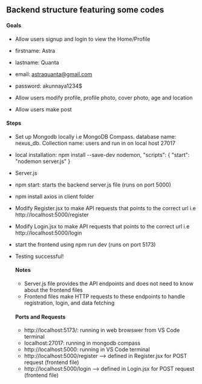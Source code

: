 ## Backend structure featuring some codes

#### Goals
- Allow users signup and login to view the Home/Profile
- firstname: Astra
- lastname: Quanta
- email: astraquanta@gmail.com
- password: akunnaya1234$

- Allow users modify profile, profile photo, cover photo, age and location
- Allow users make post

#### Steps
- Set up Mongodb locally i.e MongoDB Compass. database name: nexus_db. Collection name: users and run in on local host 27017
- local installation: npm install --save-dev nodemon, "scripts": {
  "start": "nodemon server.js"
}
- Server.js
- npm start: starts the backend server.js file (runs on port 5000)

- npm install axios in client folder 
- Modify Register.jsx to make API requests that points to the correct url i.e http://localhost:5000/register
- Modify Login.jsx to make API requests that points to the correct url i.e http://localhost:5000/login
- start the frontend using npm run dev (runs on port 5173)

- Testing successful!

  #### Notes
  - Server.js file provides the API endpoints and does not need to know about the frontend files
  - Frontend files make HTTP requests to these endpoints to handle registration, login, and data fetching
 
  #### Ports and Requests
  - http://localhost:5173/: running in web browswer from VS Code terminal
  - localhost:27017: running in mongodb compass
  - http://localhost:5000: running in VS Code terminal
  - http://localhost:5000/register --> defined in Register.jsx for POST request (frontend file)
  - http://localhost:5000/login --> defined in Login.jsx for POST request (frontend file)

